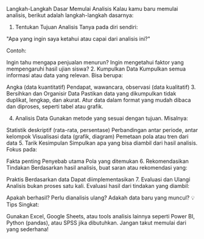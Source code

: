  Langkah-Langkah Dasar Memulai Analisis
Kalau kamu baru memulai analisis, berikut adalah langkah-langkah dasarnya:

1. Tentukan Tujuan Analisis
Tanya pada diri sendiri:

"Apa yang ingin saya ketahui atau capai dari analisis ini?"

Contoh:

Ingin tahu mengapa penjualan menurun?
Ingin mengetahui faktor yang mempengaruhi hasil ujian siswa?
2. Kumpulkan Data
Kumpulkan semua informasi atau data yang relevan. Bisa berupa:

Angka (data kuantitatif)
Pendapat, wawancara, observasi (data kualitatif)
3. Bersihkan dan Organisir Data
Pastikan data yang dikumpulkan tidak duplikat, lengkap, dan akurat.
Atur data dalam format yang mudah dibaca dan diproses, seperti tabel atau grafik.

4. Analisis Data
Gunakan metode yang sesuai dengan tujuan. Misalnya:

Statistik deskriptif (rata-rata, persentase)
Perbandingan antar periode, antar kelompok
Visualisasi data (grafik, diagram)
Pemetaan pola atau tren dari data
5. Tarik Kesimpulan
Simpulkan apa yang bisa diambil dari hasil analisis. Fokus pada:

Fakta penting
Penyebab utama
Pola yang ditemukan
6. Rekomendasikan Tindakan
Berdasarkan hasil analisis, buat saran atau rekomendasi yang:

Praktis
Berdasarkan data
Dapat diimplementasikan
7. Evaluasi dan Ulangi
Analisis bukan proses satu kali. Evaluasi hasil dari tindakan yang diambil:

Apakah berhasil?
Perlu dianalisis ulang?
Adakah data baru yang muncul?
💡 Tips Singkat:

Gunakan Excel, Google Sheets, atau tools analisis lainnya seperti Power BI, Python (pandas), atau SPSS jika dibutuhkan.
Jangan takut memulai dari yang sederhana!